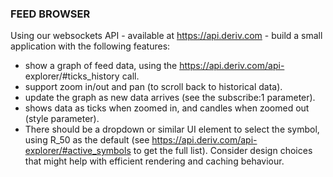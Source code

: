 ### FEED BROWSER
Using our websockets API - available at https://api.deriv.com - build a small application with the following features:
- show a graph of feed data, using the https://api.deriv.com/api- explorer/#ticks_history call.
- support zoom in/out and pan (to scroll back to historical data).
- update the graph as new data arrives (see the subscribe:1 parameter).
- shows data as ticks when zoomed in, and candles when zoomed out (style parameter).
- There should be a dropdown or similar UI element to select the symbol, using R_50 as the default (see https://api.deriv.com/api-explorer/#active_symbols to get the full list). Consider design choices that might help with efficient rendering and caching behaviour.
